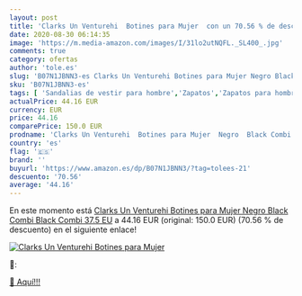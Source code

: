 ```yaml
---
layout: post
title: 'Clarks Un Venturehi  Botines para Mujer  con un 70.56 % de descuento'
date: 2020-08-30 06:14:35
image: 'https://m.media-amazon.com/images/I/31lo2utNQFL._SL400_.jpg'
comments: true
category: ofertas
author: 'tole.es'
slug: 'B07N1JBNN3-es Clarks Un Venturehi Botines para Mujer Negro Black Combi...'
sku: 'B07N1JBNN3-es'
tags: [ 'Sandalias de vestir para hombre','Zapatos','Zapatos para hombre','Zapatos y complementos','botines', ]
actualPrice: 44.16 EUR
currency: EUR
price: 44.16
comparePrice: 150.0 EUR
prodname: 'Clarks Un Venturehi  Botines para Mujer  Negro  Black Combi Black Combi   37.5 EU'
country: 'es'
flag: '🇪🇸'
brand: ''
buyurl: 'https://www.amazon.es/dp/B07N1JBNN3/?tag=tolees-21'
descuento: '70.56'
average: '44.16'
---
```


En este momento está [Clarks Un Venturehi  Botines para Mujer  Negro  Black Combi Black Combi   37.5 EU](https://www.amazon.es/dp/B07N1JBNN3/?tag=tolees-21) a 44.16 EUR (original: 150.0 EUR) (70.56 %  de descuento) en el siguiente enlace!

[![Clarks Un Venturehi  Botines para Mujer ](https://m.media-amazon.com/images/I/31lo2utNQFL._SL400_.jpg)](https://www.amazon.es/dp/B07N1JBNN3/?tag=tolees-21)

🔎:


[🛒 Aquí!!!](https://www.amazon.es/dp/B07N1JBNN3/?tag=tolees-21)
